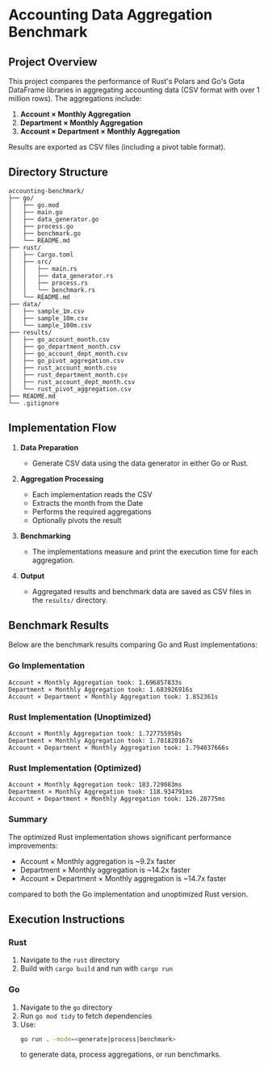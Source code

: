 # Accounting Data Aggregation Benchmark

## Project Overview
This project compares the performance of Rust's Polars and Go's Gota DataFrame libraries in aggregating accounting data (CSV format with over 1 million rows). The aggregations include:
1. **Account × Monthly Aggregation**
2. **Department × Monthly Aggregation**
3. **Account × Department × Monthly Aggregation**

Results are exported as CSV files (including a pivot table format).

## Directory Structure

```
accounting-benchmark/
├── go/
│   ├── go.mod
│   ├── main.go
│   ├── data_generator.go
│   ├── process.go
│   ├── benchmark.go
│   └── README.md
├── rust/
│   ├── Cargo.toml
│   ├── src/
│   │   ├── main.rs
│   │   ├── data_generator.rs
│   │   ├── process.rs
│   │   └── benchmark.rs
│   └── README.md
├── data/
│   ├── sample_1m.csv
│   ├── sample_10m.csv
│   └── sample_100m.csv
├── results/
│   ├── go_account_month.csv
│   ├── go_department_month.csv
│   ├── go_account_dept_month.csv
│   ├── go_pivot_aggregation.csv
│   ├── rust_account_month.csv
│   ├── rust_department_month.csv
│   ├── rust_account_dept_month.csv
│   └── rust_pivot_aggregation.csv
├── README.md
└── .gitignore
```

## Implementation Flow

1. **Data Preparation**
   - Generate CSV data using the data generator in either Go or Rust.

2. **Aggregation Processing**
   - Each implementation reads the CSV
   - Extracts the month from the Date
   - Performs the required aggregations
   - Optionally pivots the result

3. **Benchmarking**
   - The implementations measure and print the execution time for each aggregation.

4. **Output**
   - Aggregated results and benchmark data are saved as CSV files in the `results/` directory.

## Benchmark Results

Below are the benchmark results comparing Go and Rust implementations:

### Go Implementation
```
Account × Monthly Aggregation took: 1.696857833s
Department × Monthly Aggregation took: 1.683926916s
Account × Department × Monthly Aggregation took: 1.852361s
```

### Rust Implementation (Unoptimized)
```
Account × Monthly Aggregation took: 1.727755958s
Department × Monthly Aggregation took: 1.701820167s
Account × Department × Monthly Aggregation took: 1.794037666s
```

### Rust Implementation (Optimized)
```
Account × Monthly Aggregation took: 183.729083ms
Department × Monthly Aggregation took: 118.934791ms
Account × Department × Monthly Aggregation took: 126.28775ms
```

### Summary
The optimized Rust implementation shows significant performance improvements:
- Account × Monthly aggregation is ~9.2x faster
- Department × Monthly aggregation is ~14.2x faster
- Account × Department × Monthly aggregation is ~14.7x faster

compared to both the Go implementation and unoptimized Rust version.

## Execution Instructions

### Rust
1. Navigate to the `rust` directory
2. Build with `cargo build` and run with `cargo run`

### Go
1. Navigate to the `go` directory
2. Run `go mod tidy` to fetch dependencies
3. Use:
   ```bash
   go run . -mode=<generate|process|benchmark>
   ```
   to generate data, process aggregations, or run benchmarks.
